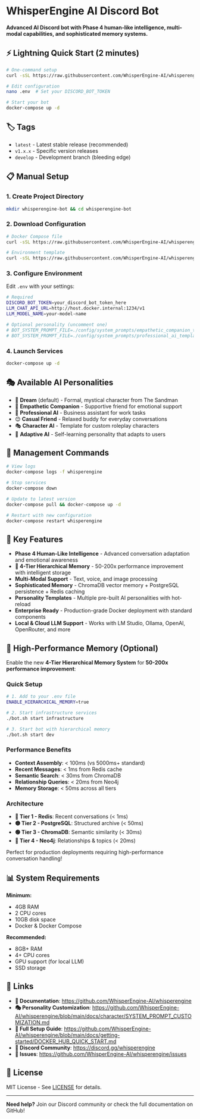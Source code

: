 # WhisperEngine AI Discord Bot

**Advanced AI Discord bot with Phase 4 human-like intelligence, multi-modal capabilities, and sophisticated memory systems.**

## ⚡ Lightning Quick Start (2 minutes)

```bash
# One-command setup
curl -sSL https://raw.githubusercontent.com/WhisperEngine-AI/whisperengine/main/scripts/quick-start.sh | bash

# Edit configuration
nano .env  # Set your DISCORD_BOT_TOKEN

# Start your bot
docker-compose up -d
```

## 🏷️ Tags

- `latest` - Latest stable release (recommended)
- `v1.x.x` - Specific version releases
- `develop` - Development branch (bleeding edge)

## 📋 Manual Setup

### 1. Create Project Directory
```bash
mkdir whisperengine-bot && cd whisperengine-bot
```

### 2. Download Configuration
```bash
# Docker Compose file
curl -sSL https://raw.githubusercontent.com/WhisperEngine-AI/whisperengine/main/docker/quick-start/docker-compose.yml -o docker-compose.yml

# Environment template
curl -sSL https://raw.githubusercontent.com/WhisperEngine-AI/whisperengine/main/docker/quick-start/.env.minimal -o .env
```

### 3. Configure Environment
Edit `.env` with your settings:
```bash
# Required
DISCORD_BOT_TOKEN=your_discord_bot_token_here
LLM_CHAT_API_URL=http://host.docker.internal:1234/v1
LLM_MODEL_NAME=your-model-name

# Optional personality (uncomment one)
# BOT_SYSTEM_PROMPT_FILE=./config/system_prompts/empathetic_companion_template.md
# BOT_SYSTEM_PROMPT_FILE=./config/system_prompts/professional_ai_template.md
```

### 4. Launch Services
```bash
docker-compose up -d
```

## 🎭 Available AI Personalities

- 🌙 **Dream** (default) - Formal, mystical character from The Sandman
- 💝 **Empathetic Companion** - Supportive friend for emotional support
- 👔 **Professional AI** - Business assistant for work tasks
- 😊 **Casual Friend** - Relaxed buddy for everyday conversations
- 🎭 **Character AI** - Template for custom roleplay characters
- 🧠 **Adaptive AI** - Self-learning personality that adapts to users

## 🔧 Management Commands

```bash
# View logs
docker-compose logs -f whisperengine

# Stop services
docker-compose down

# Update to latest version
docker-compose pull && docker-compose up -d

# Restart with new configuration
docker-compose restart whisperengine
```

## 🌟 Key Features

- **Phase 4 Human-Like Intelligence** - Advanced conversation adaptation and emotional awareness
- **🚀 4-Tier Hierarchical Memory** - 50-200x performance improvement with intelligent storage
- **Multi-Modal Support** - Text, voice, and image processing
- **Sophisticated Memory** - ChromaDB vector memory + PostgreSQL persistence + Redis caching
- **Personality Templates** - Multiple pre-built AI personalities with hot-reload
- **Enterprise Ready** - Production-grade Docker deployment with standard components
- **Local & Cloud LLM Support** - Works with LM Studio, Ollama, OpenAI, OpenRouter, and more

## 🚀 High-Performance Memory (Optional)

Enable the new **4-Tier Hierarchical Memory System** for **50-200x performance improvement**:

### Quick Setup
```bash
# 1. Add to your .env file
ENABLE_HIERARCHICAL_MEMORY=true

# 2. Start infrastructure services
./bot.sh start infrastructure

# 3. Start bot with hierarchical memory
./bot.sh start dev
```

### Performance Benefits
- **Context Assembly**: < 100ms (vs 5000ms+ standard)
- **Recent Messages**: < 1ms from Redis cache
- **Semantic Search**: < 30ms from ChromaDB  
- **Relationship Queries**: < 20ms from Neo4j
- **Memory Storage**: < 50ms across all tiers

### Architecture
- **🔴 Tier 1 - Redis**: Recent conversations (< 1ms)
- **🟡 Tier 2 - PostgreSQL**: Structured archive (< 50ms)
- **🟢 Tier 3 - ChromaDB**: Semantic similarity (< 30ms)
- **🔵 Tier 4 - Neo4j**: Relationships & topics (< 20ms)

Perfect for production deployments requiring high-performance conversation handling!

## 📊 System Requirements

**Minimum:**
- 4GB RAM
- 2 CPU cores
- 10GB disk space
- Docker & Docker Compose

**Recommended:**
- 8GB+ RAM
- 4+ CPU cores
- GPU support (for local LLM)
- SSD storage

## 🔗 Links

- **📖 Documentation**: https://github.com/WhisperEngine-AI/whisperengine
- **🎭 Personality Customization**: https://github.com/WhisperEngine-AI/whisperengine/blob/main/docs/character/SYSTEM_PROMPT_CUSTOMIZATION.md
- **🚀 Full Setup Guide**: https://github.com/WhisperEngine-AI/whisperengine/blob/main/docs/getting-started/DOCKER_HUB_QUICK_START.md
- **💬 Discord Community**: https://discord.gg/whisperengine
- **🐛 Issues**: https://github.com/WhisperEngine-AI/whisperengine/issues

## 📝 License

MIT License - See [LICENSE](https://github.com/WhisperEngine-AI/whisperengine/blob/main/LICENSE) for details.

---

**Need help?** Join our Discord community or check the full documentation on GitHub!